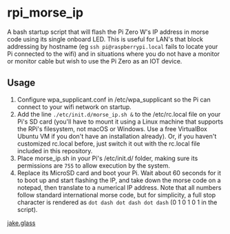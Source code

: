 # rpi_morse_ip
A bash startup script that will flash the Pi Zero W's IP address in morse code using its single onboard LED. This is useful for LAN's that block addressing by hostname (eg `ssh pi@raspberrypi.local` fails to locate your Pi connected to the wifi) and in situations where you do not have a monitor or monitor cable but wish to use the Pi Zero as an IOT device.

## Usage
1. Configure wpa_supplicant.conf in /etc/wpa_supplicant so the Pi can connect to your wifi network on startup.
2. Add the line `./etc/init.d/morse_ip.sh &` to the /etc/rc.local file on your Pi's SD card (you'll have to mount it using a Linux machine that supports the RPi's filesystem, not macOS or Windows. Use a free VirtualBox Ubuntu VM if you don't have an installation already). Or, if you haven't customized rc.local before, just switch it out with the rc.local file included in this repository.
3. Place morse_ip.sh in your Pi's /etc/init.d/ folder, making sure its permissions are `755` to allow execution by the system.
4. Replace its MicroSD card and boot your Pi. Wait about 60 seconds for it to boot up and start flashing the IP, and take down the morse code on a notepad, then translate to a numerical IP address. Note that all numbers follow standard international morse code, but for simplicity, a full stop character is rendered as `dot dash dot dash dot dash` (0 1 0 1 0 1 in the script).

<a href="https://jake.glass">jake.glass</a>
